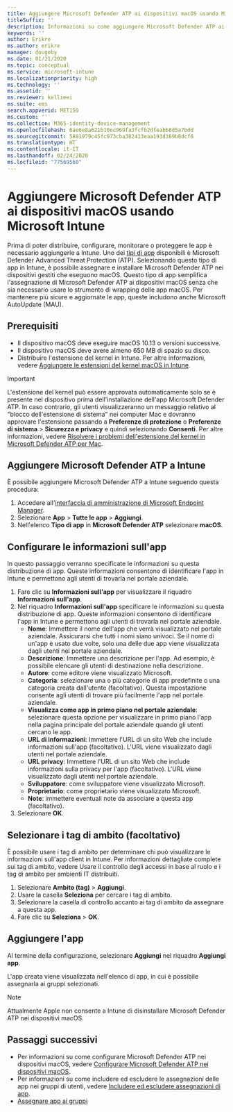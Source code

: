 ```yaml
---
title: Aggiungere Microsoft Defender ATP ai dispositivi macOS usando Microsoft Intune
titleSuffix: ''
description: Informazioni su come aggiungere Microsoft Defender ATP ai dispositivi macOS usando Microsoft Intune.
keywords: ''
author: Erikre
ms.author: erikre
manager: dougeby
ms.date: 01/21/2020
ms.topic: conceptual
ms.service: microsoft-intune
ms.localizationpriority: high
ms.technology: ''
ms.assetid: ''
ms.reviewer: kellieei
ms.suite: ems
search.appverid: MET150
ms.custom: ''
ms.collection: M365-identity-device-management
ms.openlocfilehash: 6ae6e8a621b10ec969fa3fcfb2dfeabb8d5a7bdd
ms.sourcegitcommit: 5881979c45fc973cba382413eaa193d369b8dcf6
ms.translationtype: HT
ms.contentlocale: it-IT
ms.lasthandoff: 02/24/2020
ms.locfileid: "77569560"
---
```

# <a name="add-microsoft-defender-atp-to-macos-devices-using-microsoft-intune"></a>Aggiungere Microsoft Defender ATP ai dispositivi macOS usando Microsoft Intune

Prima di poter distribuire, configurare, monitorare o proteggere le app è necessario aggiungerle a Intune. Uno dei [tipi di app](~/apps/apps-add.md#app-types-in-microsoft-intune) disponibili è Microsoft Defender Advanced Threat Protection (ATP). Selezionando questo tipo di app in Intune, è possibile assegnare e installare Microsoft Defender ATP nei dispositivi gestiti che eseguono macOS. Questo tipo di app semplifica l'assegnazione di Microsoft Defender ATP ai dispositivi macOS senza che sia necessario usare lo strumento di wrapping delle app macOS. Per mantenere più sicure e aggiornate le app, queste includono anche Microsoft AutoUpdate (MAU).

## <a name="prerequisites"></a>Prerequisiti
- Il dispositivo macOS deve eseguire macOS 10.13 o versioni successive.
- Il dispositivo macOS deve avere almeno 650 MB di spazio su disco.
- Distribuire l'estensione del kernel in Intune. Per altre informazioni, vedere [Aggiungere le estensioni del kernel macOS in Intune](~/configuration/kernel-extensions-overview-macos.md).

> [!IMPORTANT]
> L'estensione del kernel può essere approvata automaticamente solo se è presente nel dispositivo prima dell'installazione dell'app Microsoft Defender ATP. In caso contrario, gli utenti visualizzeranno un messaggio relativo al "blocco dell'estensione di sistema" nei computer Mac e dovranno approvare l'estensione passando a **Preferenze di protezione** o **Preferenze di sistema** > **Sicurezza e privacy** e quindi selezionando **Consenti**. Per altre informazioni, vedere [Risolvere i problemi dell'estensione del kernel in Microsoft Defender ATP per Mac](https://docs.microsoft.com/windows/security/threat-protection/microsoft-defender-atp/mac-support-kext).

## <a name="add-microsoft-defender-atp-to-intune"></a>Aggiungere Microsoft Defender ATP a Intune
È possibile aggiungere Microsoft Defender ATP a Intune seguendo questa procedura:

1. Accedere all'[interfaccia di amministrazione di Microsoft Endpoint Manager](https://go.microsoft.com/fwlink/?linkid=2109431).
2. Selezionare **App** > **Tutte le app** > **Aggiungi**.
3. Nell'elenco **Tipo di app** in **Microsoft Defender ATP** selezionare **macOS**.

## <a name="configure-app-information"></a>Configurare le informazioni sull'app
In questo passaggio verranno specificate le informazioni su questa distribuzione di app. Queste informazioni consentono di identificare l'app in Intune e permettono agli utenti di trovarla nel portale aziendale.

1. Fare clic su **Informazioni sull'app** per visualizzare il riquadro **Informazioni sull'app**.
2. Nel riquadro **Informazioni sull'app** specificare le informazioni su questa distribuzione di app. Queste informazioni consentono di identificare l'app in Intune e permettono agli utenti di trovarla nel portale aziendale.
    - **Nome**: Immettere il nome dell'app che verrà visualizzato nel portale aziendale. Assicurarsi che tutti i nomi siano univoci. Se il nome di un'app è usato due volte, solo una delle due app viene visualizzata dagli utenti nel portale aziendale.
    - **Descrizione**: Immettere una descrizione per l'app. Ad esempio, è possibile elencare gli utenti di destinazione nella descrizione.
    - **Autore**: come editore viene visualizzato Microsoft.
    - **Categoria**: selezionare una o più categorie di app predefinite o una categoria creata dall'utente (facoltativo). Questa impostazione consente agli utenti di trovare più facilmente l'app nel portale aziendale.
    - **Visualizza come app in primo piano nel portale aziendale**: selezionare questa opzione per visualizzare in primo piano l'app nella pagina principale del portale aziendale quando gli utenti cercano le app.
    - **URL di informazioni**: Immettere l'URL di un sito Web che include informazioni sull'app (facoltativo). L'URL viene visualizzato dagli utenti nel portale aziendale.
    - **URL privacy**: Immettere l'URL di un sito Web che include informazioni sulla privacy per l'app (facoltativo). L'URL viene visualizzato dagli utenti nel portale aziendale.
    - **Sviluppatore**: come sviluppatore viene visualizzato Microsoft.
    - **Proprietario**: come proprietario viene visualizzato Microsoft.
    - **Note**: immettere eventuali note da associare a questa app (facoltativo).
3. Selezionare **OK**.

## <a name="select-scope-tags-optional"></a>Selezionare i tag di ambito (facoltativo)
È possibile usare i tag di ambito per determinare chi può visualizzare le informazioni sull'app client in Intune. Per informazioni dettagliate complete sui tag di ambito, vedere Usare il controllo degli accessi in base al ruolo e i tag di ambito per ambienti IT distribuiti.
1.  Selezionare **Ambito (tag)** > **Aggiungi**.
2.  Usare la casella **Seleziona** per cercare i tag di ambito.
3.  Selezionare la casella di controllo accanto ai tag di ambito da assegnare a questa app.
4.  Fare clic su **Seleziona** > **OK**.

## <a name="add-the-app"></a>Aggiungere l'app
Al termine della configurazione, selezionare **Aggiungi** nel riquadro **Aggiungi app**. 

L'app creata viene visualizzata nell'elenco di app, in cui è possibile assegnarla ai gruppi selezionati. 

> [!NOTE]
> Attualmente Apple non consente a Intune di disinstallare Microsoft Defender ATP nei dispositivi macOS.

## <a name="next-steps"></a>Passaggi successivi
- Per informazioni su come configurare Microsoft Defender ATP nei dispositivi macOS, vedere [Configurare Microsoft Defender ATP nei dispositivi macOS](https://docs.microsoft.com/windows/security/threat-protection/microsoft-defender-atp/mac-preferences).
- Per informazioni su come includere ed escludere le assegnazioni delle app nei gruppi di utenti, vedere [Includere ed escludere assegnazioni di app](~/apps/apps-inc-exl-assignments.md).
- [Assegnare app ai gruppi](~/apps/apps-deploy.md)

